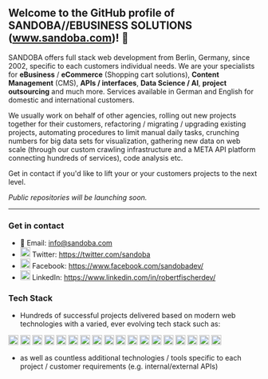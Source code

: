 ## Welcome to the GitHub profile of SANDOBA//EBUSINESS SOLUTIONS (www.sandoba.com)! 👋

SANDOBA offers full stack web development from Berlin, Germany, since 2002, specific to each customers individual needs.
We are your specialists for **eBusiness** / **eCommerce** (Shopping cart solutions), **Content Management** (CMS), **APIs / interfaces**, **Data Science / AI**, **project outsourcing** and much more. Services available in German and English for domestic and international customers.

We usually work on behalf of other agencies, rolling out new projects together for their customers, refactoring / migrating / upgrading existing projects, automating procedures to limit manual daily tasks, crunching numbers for big data sets for visualization, gathering new data on web scale (through our custom crawling infrastructure and a META API platform connecting hundreds of services), code analysis etc.

Get in contact if you'd like to lift your or your customers projects to the next level.

*Public repositories will be launching soon.*

---

### Get in contact

- :e-mail: Email: info@sandoba.com
- <img src="https://cdn.jsdelivr.net/gh/devicons/devicon/icons/twitter/twitter-original.svg" alt="LinkedIn" width="20"> Twitter: https://twitter.com/sandoba
- <img src="https://cdn.jsdelivr.net/gh/devicons/devicon/icons/facebook/facebook-original.svg" alt="Facebook" width="20"> Facebook: https://www.facebook.com/sandobadev/
- <img src="https://cdn.jsdelivr.net/gh/devicons/devicon/icons/linkedin/linkedin-original.svg" alt="LinkedIn" width="20"> LinkedIn: https://www.linkedin.com/in/robertfischerdev/

### Tech Stack

- Hundreds of successful projects delivered based on modern web technologies with a varied, ever evolving tech stack such as:

[<img src="https://cdn.jsdelivr.net/gh/devicons/devicon/icons/php/php-original.svg" alt="PHP 7/8" width="20">][website]
[<img src="https://cdn.jsdelivr.net/gh/devicons/devicon/icons/symfony/symfony-original.svg" alt="Symfony (PHP framework)" width="20">][website]
[<img src="https://cdn.jsdelivr.net/gh/devicons/devicon/icons/laravel/laravel-plain.svg" alt="Laravel (PHP framework)" width="20">][website]
[<img src="https://cdn.jsdelivr.net/gh/devicons/devicon/icons/mysql/mysql-original.svg" alt="MySQL / MariaDB (Database)" width="20">][website]
[<img src="https://cdn.jsdelivr.net/gh/devicons/devicon/icons/html5/html5-original.svg" alt="HTML5" width="20">][website]
[<img src="https://cdn.jsdelivr.net/gh/devicons/devicon/icons/javascript/javascript-original.svg" alt="JavaScript" width="20">][website]
[<img src="https://cdn.jsdelivr.net/gh/devicons/devicon/icons/typescript/typescript-original.svg" alt="Typescript" width="20">][website]
[<img src="https://cdn.jsdelivr.net/gh/devicons/devicon/icons/css3/css3-original.svg" alt="CSS3" width="20">][website]
[<img src="https://cdn.jsdelivr.net/gh/devicons/devicon/icons/less/less-original.svg" alt="LESS" width="20">][website]
[<img src="https://cdn.jsdelivr.net/gh/devicons/devicon/icons/sass/sass-original.svg" alt="Sass" width="20">][website]
[<img src="https://cdn.jsdelivr.net/gh/devicons/devicon/icons/git/git-original.svg" alt="Git (Version management)" width="20">][website]
[<img src="https://cdn.jsdelivr.net/gh/devicons/devicon/icons/composer/composer-original.svg" alt="Composer (Package management)" width="20">][website]
[<img src="https://cdn.jsdelivr.net/gh/devicons/devicon/icons/github/github-original.svg" alt="GitHub" width="20">][website]
[<img src="https://cdn.jsdelivr.net/gh/devicons/devicon/icons/apache/apache-original.svg" alt="Apache (Web server)" width="20">][website]
[<img src="https://cdn.jsdelivr.net/gh/devicons/devicon/icons/nginx/nginx-original.svg" alt="NGINX (Web server)" width="20">][website]
[<img src="https://cdn.jsdelivr.net/gh/devicons/devicon/icons/linux/linux-original.svg" alt="Linux" width="20">][website]
[<img src="https://cdn.jsdelivr.net/gh/devicons/devicon/icons/vscode/vscode-original.svg" alt="Visual Studio Code (IDE)" width="20">][website]
[<img src="https://cdn.jsdelivr.net/gh/devicons/devicon/icons/ssh/ssh-original.svg" alt="SSH" width="20">][website]

- as well as countless additional technologies / tools specific to each project / customer requirements (e.g. internal/external APIs)

[website]: https://www.sandoba.com/
